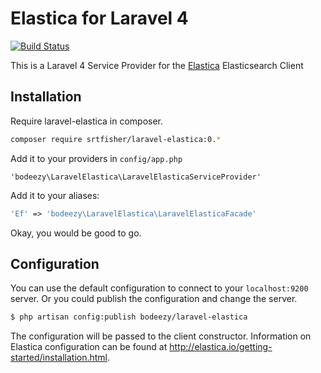 Elastica for Laravel 4
===========================
[![Build Status](http://img.shields.io/travis/srtfisher/laravel-elastica.svg?style=flat)](http://travis-ci.org/srtfisher/laravel-elastica)

This is a Laravel 4 Service Provider for the [Elastica](http://elastica.io/) Elasticsearch Client

## Installation
Require laravel-elastica in composer.

```bash
composer require srtfisher/laravel-elastica:0.*
```

Add it to your providers in `config/app.php`

```
'bodeezy\LaravelElastica\LaravelElasticaServiceProvider'
```

Add it to your aliases:

```php
'Ef' => 'bodeezy\LaravelElastica\LaravelElasticaFacade'
```

Okay, you would be good to go.

## Configuration
You can use the default configuration to connect to your `localhost:9200` server.
Or you could publish the configuration and change the server.

```bash
$ php artisan config:publish bodeezy/laravel-elastica
```

The configuration will be passed to the client constructor. Information on Elastica
configuration can be found at <http://elastica.io/getting-started/installation.html>.
